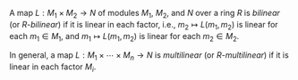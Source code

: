 A map $L: M_1 \times M_2 \to N$ of modules $M_1$, $M_2$, and $N$ over a ring $R$ is *bilinear* (or $R$-*bilinear*) if it is linear in each factor, i.e., $m_2 \mapsto L(m_1, m_2)$ is linear for each $m_1 \in M_1$, and $m_1 \mapsto L(m_1, m_2)$ is linear for each $m_2 \in M_2$.

In general, a map $L: M_1 \times \cdots \times M_n \to N$ is *multilinear* (or $R$-*multilinear*) if it is linear in each factor $M_i$.
